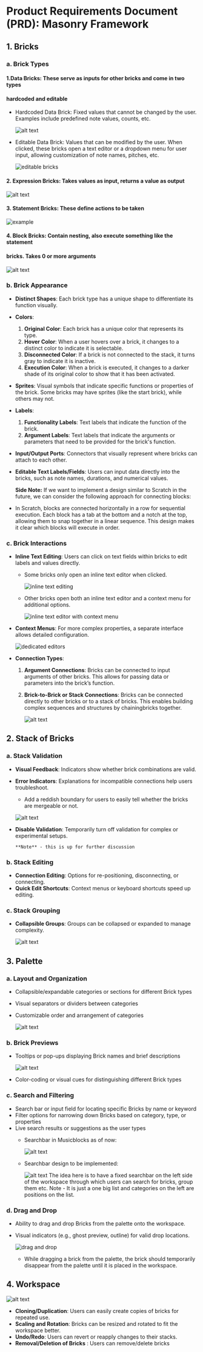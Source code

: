 
# Product Requirements Document (PRD): Masonry Framework

## 1. Bricks

### a. Brick Types

#### 1.Data Bricks: These serve as inputs for other bricks and come in two types

#### hardcoded and editable

- Hardcoded Data Brick: Fixed values that cannot be changed by the user. Examples include predefined
 note values, counts, etc.

     ![alt text](../images/image.png)
- Editable Data Brick: Values that can be modified by the user. When clicked, these bricks open a
text editor or a dropdown menu for user input, allowing customization of note names, pitches, etc.

     ![editable bricks](../images/image-1.png)

#### 2. Expression Bricks: Takes values as input, returns a value as output

   ![alt text](../images/image-2.png)

#### 3. Statement Bricks: These define actions to be taken

   ![example](../images/image-3.png)

#### 4. Block Bricks: Contain nesting, also execute something like the statement

#### bricks. Takes 0 or more arguments

   ![alt text](../images/image-14.png)

### b. Brick Appearance

- **Distinct Shapes**: Each brick type has a unique shape to differentiate its function visually.
- **Colors**:
     1. **Original Color**: Each brick has a unique color that represents its type.
     2. **Hover Color**: When a user hovers over a brick, it changes to a distinct color to indicate
      it is selectable.
     3. **Disconnected Color**: If a brick is not connected to the stack, it turns gray to indicate
      it is inactive.
     4. **Execution Color**: When a brick is executed, it changes to a darker shade of its original
      color to show that it has been activated.
- **Sprites**: Visual symbols that indicate specific functions or properties of the brick. Some
bricks may have sprites (like the start brick), while others may not.
- **Labels**:
     1. **Functionality Labels**: Text labels that indicate the function of the brick.
     2. **Argument Labels**: Text labels that indicate the arguments or parameters that need to be
     provided for the brick's function.
- **Input/Output Ports**: Connectors that visually represent where bricks can attach to each other.
- **Editable Text Labels/Fields**: Users can input data directly into the bricks, such as note names,
 durations, and numerical values.

   **Side Note:** If we want to implement a design similar to Scratch in the future, we can consider
the following approach for connecting blocks:

- In Scratch, blocks are connected horizontally in a row for sequential execution. Each block has a
tab at the bottom and a notch at the top, allowing them to snap together in a linear sequence. This
design makes it clear which blocks will execute in order.

### c. Brick Interactions

- **Inline Text Editing**: Users can click on text fields within bricks to edit labels and values directly.
  - Some bricks only open an inline text editor when clicked.

       ![inline text editing](../images/image-4.png)

  - Other bricks open both an inline text editor and a context menu for additional options.

       ![inline text editor with context menu](../images/image-15.png)
- **Context Menus**: For more complex properties, a separate interface allows detailed configuration.

     ![dedicated editors](../images/image-5.png)
- **Connection Types**:
     1. **Argument Connections**: Bricks can be connected to input arguments of other bricks. This
     allows for passing data or parameters into the brick’s function.
     2. **Brick-to-Brick or Stack Connections**: Bricks can be connected directly to other bricks or
      to a stack of bricks. This enables building complex sequences and structures by chainingbricks
       together.

        ![alt text](../images/image-8.png)

## 2. Stack of Bricks

### a. Stack Validation

- **Visual Feedback**: Indicators show whether brick combinations are valid.

- **Error Indicators**: Explanations for incompatible connections help users troubleshoot.
  - Add a reddish boundary for users to easily tell whether the bricks are mergeable or not.  

   ![alt text](../images/image-7.png)

- **Disable Validation**: Temporarily turn off validation for complex or experimental setups.

      **Note** - this is up for further discussion

### b. Stack Editing

- **Connection Editing**: Options for re-positioning, disconnecting, or connecting.
- **Quick Edit Shortcuts**: Context menus or keyboard shortcuts speed up editing.

### c. Stack Grouping

- **Collapsible Groups**: Groups can be collapsed or expanded to manage complexity.

     ![alt text](../images/image-9.png)

## 3. Palette

### a. **Layout and Organization**

- Collapsible/expandable categories or sections for different Brick types
- Visual separators or dividers between categories
- Customizable order and arrangement of categories

     ![alt text](../images/image-10.png)

### b. **Brick Previews**

- Tooltips or pop-ups displaying Brick names and brief descriptions

   ![alt text](../images/image-16.png)

- Color-coding or visual cues for distinguishing different Brick types

### c. **Search and Filtering**

- Search bar or input field for locating specific Bricks by name or keyword
- Filter options for narrowing down Bricks based on category, type, or properties
- Live search results or suggestions as the user types
  - Searchbar in Musicblocks as of now:

      ![alt text](../images//image-11.png)

  - Searchbar design to be implemented:

      ![alt text](../images/image-17.png)
          The idea here is to have a fixed searchbar on the left side of the workspace through which
           users can search for bricks, group them etc.
          Note - It is just a one big list and categories on the left are positions on the list.

### d. **Drag and Drop**

- Ability to drag and drop Bricks from the palette onto the workspace.
- Visual indicators (e.g., ghost preview, outline) for valid drop locations.

     ![drag and drop](../images/image-12.png)

  - While dragging a brick from the palette, the brick should temporarily disappear from the palette
   until it is placed in the workspace.

## 4. Workspace

![alt text](../images/image-13.png)

- **Cloning/Duplication**: Users can easily create copies of bricks for repeated use.
- **Scaling and Rotation**: Bricks can be resized and rotated to fit the workspace better.
- **Undo/Redo**: Users can revert or reapply changes to their stacks.
- **Removal/Deletion of Bricks** : Users can remove/delete bricks

